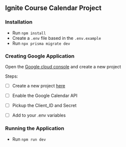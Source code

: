 ## Ignite Course Calendar Project

### Installation

- Run `npm install`
- Create a `.env` file based in the `.env.example`
- Run `npx prisma migrate dev`

### Creating Google Application

Open the [Google cloud console](https://cloud.google.com/cloud-console?) and create a new project

Steps:

- [ ] Create a new project [here](https://console.cloud.google.com/projectcreate)
- [ ] Enable the Google Calendar API
- [ ] Pickup the Client_ID and Secret
- [ ] Add to your .env variables


### Running the Application

- Run `npm run dev`
